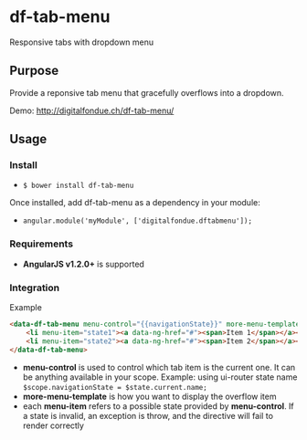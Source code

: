 df-tab-menu
===========

Responsive tabs with dropdown menu

## Purpose
Provide a reponsive tab menu that gracefully overflows into a dropdown.

Demo: http://digitalfondue.ch/df-tab-menu/

## Usage

### Install

* `$ bower install df-tab-menu`

Once installed, add df-tab-menu as a dependency in your module:

* `angular.module('myModule', ['digitalfondue.dftabmenu']);`

### Requirements

* **AngularJS v1.2.0+** is supported

### Integration

Example
```html
<data-df-tab-menu menu-control="{{navigationState}}" more-menu-template="<span>More +</span>">
	<li menu-item="state1"><a data-ng-href="#"><span>Item 1</span></a></li>
	<li menu-item="state2"><a data-ng-href="#"><span>Item 2</span></a></li>
</data-df-tab-menu>
```

* **menu-control** is used to control which tab item is the current one. It can be anything available in your scope. Example: using ui-router state name `$scope.navigationState = $state.current.name;`
* **more-menu-template** is how you want to display the overflow item
* each **menu-item** refers to a possible state provided by **menu-control**. If a state is invalid, an exception is throw, and the directive will fail to render correctly
